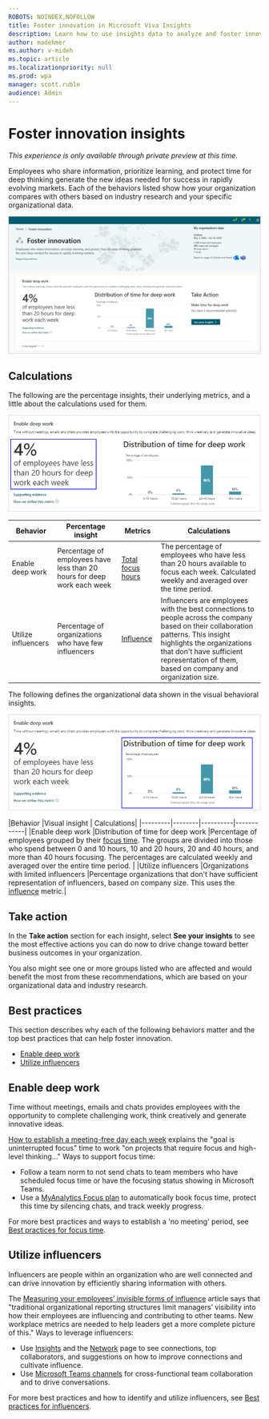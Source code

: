 ```yaml
---
ROBOTS: NOINDEX,NOFOLLOW
title: Foster innovation in Microsoft Viva Insights
description: Learn how to use insights data to analyze and foster innovation in your organization
author: madehmer
ms.author: v-mideh
ms.topic: article
ms.localizationpriority: null 
ms.prod: wpa
manager: scott.ruble
audience: Admin
---
```


# Foster innovation insights

*This experience is only available through private preview at this time.*

Employees who share information, prioritize learning, and protect time for deep thinking generate the new ideas needed for success in rapidly evolving markets. Each of the behaviors listed show how your organization compares with others based on industry research and your specific organizational data.

![Foster innovation page.](./images/innovation.png)

## Calculations

The following are the percentage insights, their underlying metrics, and a little about the calculations used for them.

![Foster innovation percentage insight.](./images/innovation-percent.png)

|Behavior |Percentage insight | Metrics |Calculations |
|---------|--------|--------------------|----------------------|
|Enable deep work |Percentage of employees have less than 20 hours for deep work each week |[Total focus hours](metrics.md#focus-define) |The percentage of employees who have less than 20 hours available to focus each week. Calculated weekly and averaged over the time period. |
|Utilize influencers |Percentage of organizations who have few influencers |[Influence](metrics.md#influence-define) |Influencers are employees with the best connections to people across the company based on their collaboration patterns. This insight highlights the organizations that don't have sufficient representation of them, based on company and organization size. |

The following defines the organizational data shown in the visual behavioral insights.

![Foster innovation visual insight.](./images/innovation-visual.png)

|Behavior |Visual insight | Calculations|
|---------|--------|----------|------------|
|Enable deep work |Distribution of time for deep work |Percentage of employees grouped by their [focus time](metrics.md#focus-define). The groups are divided into those who spend between 0 and 10 hours, 10 and 20 hours, 20 and 40 hours, and more than 40 hours focusing. The percentages are calculated weekly and averaged over the entire time period. |
|Utilize influencers |Organizations with limited influencers |Percentage organizations that don't have sufficient representation of influencers, based on company size. This uses the [influence](metrics.md#influence-define) metric.|

## Take action

In the **Take action** section for each insight, select **See your insights** to see the most effective actions you can do now to drive change toward better business outcomes in your organization.

You also might see one or more groups listed who are affected and would benefit the most from these recommendations, which are based on your organizational data and industry research.

## Best practices

This section describes why each of the following behaviors matter and the top best practices that can help foster innovation.

* [Enable deep work](#enable-deep-work)
* [Utilize influencers](#utilize-influencers)

<!-- ### Foster cross-group collaboration

Collaboration across organizational boundaries enables the learning and idea formation required for innovation. [How to Make Sure Agile Teams Can Work Together](https://insights.office.com/collaboration/how-to-make-sure-agile-teams-can-work-together/) explains that work "occurs through collaboration in networks of relationships that often do not mirror formal reporting structures or standard work processes."

Ways to create opportunities for cross-group collaboration:

* Create cross-functional [Teams channels](https://docs.microsoft.com/microsoftteams/teams-channels-overview) to build community and communicate, share information, and brainstorm about projects.
* Give teams an opportunity to join cross-functional teams to compete in an innovation challenge around a key business challenge.

For more best practices and how to create goals across teams or departments, see [Best practices for cross-group collaboration](https://docs.microsoft.com/workplace-analytics/tutorials/gm-cgcollaboration).
-->
## Enable deep work

Time without meetings, emails and chats provides employees with the opportunity to complete challenging work, think creatively and generate innovative ideas.

[How to establish a meeting-free day each week](https://insights.office.com/time-management/how-to-establish-a-meeting-free-day-each-week/) explains the "goal is uninterrupted focus" time to work "on projects that require focus and high-level thinking..." Ways to support focus time:

* Follow a team norm to not send chats to team members who have scheduled focus time or have the focusing status showing in Microsoft Teams.
* Use a [MyAnalytics Focus plan](https://docs.microsoft.com/workplace-analytics/myanalytics/use/focus-plan) to automatically book focus time, protect this time by silencing chats, and track weekly progress.

For more best practices and ways to establish a 'no meeting' period, see [Best practices for focus time](https://docs.microsoft.com/workplace-analytics/tutorials/gm-focus).

## Utilize influencers

Influencers are people within an organization who are well connected and can drive innovation by efficiently sharing information with others.

The [Measuring your employees’ invisible forms of influence](https://insights.office.com/productivity/measuring-your-employees-invisible-forms-of-influence/) article says that "traditional organizational reporting structures limit managers’ visibility into how their employees are influencing and contributing to other teams. New workplace metrics are needed to help leaders get a more complete picture of this." Ways to leverage influencers:

* Use [Insights](https://docs.microsoft.com/workplace-analytics/myanalytics/use/use-the-insights) and the [Network](https://docs.microsoft.com/workplace-analytics/myanalytics/use/network) page to see connections, top collaborators, and suggestions on how to improve connections and cultivate influence.
* Use [Microsoft Teams channels](https://docs.microsoft.com/microsoftteams/teams-channels-overview) for cross-functional team collaboration and to drive conversations.

For more best practices and how to identify and utilize influencers, see [Best practices for influencers](https://docs.microsoft.com/workplace-analytics/tutorials/gm-influencer).
